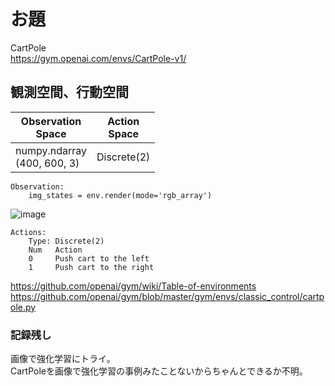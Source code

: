 # お題  
CartPole  
https://gym.openai.com/envs/CartPole-v1/  

## 観測空間、行動空間
| Observation<br>Space | Action<br>Space |
| ---- | ---- |
| numpy.ndarray<br>(400, 600, 3) |  Discrete(2)  |

    Observation:  
        img_states = env.render(mode='rgb_array')
![image](https://user-images.githubusercontent.com/18751045/87165488-30406200-c305-11ea-9f92-2019df4bd0e1.png)  

    Actions:
        Type: Discrete(2)
        Num   Action
        0     Push cart to the left
        1     Push cart to the right

https://github.com/openai/gym/wiki/Table-of-environments  
https://github.com/openai/gym/blob/master/gym/envs/classic_control/cartpole.py

### 記録残し
画像で強化学習にトライ。  
CartPoleを画像で強化学習の事例みたことないからちゃんとできるか不明。
